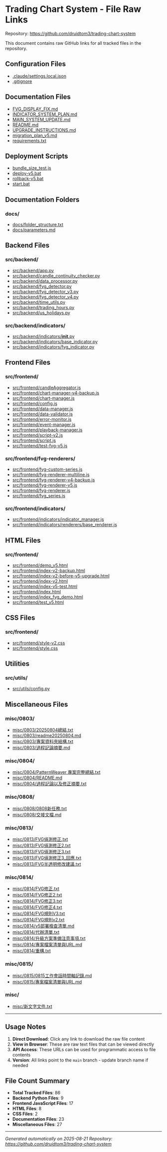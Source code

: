 # Trading Chart System - File Raw Links

Repository: https://github.com/druidtom3/trading-chart-system

This document contains raw GitHub links for all tracked files in the repository.

## Configuration Files

- [.claude/settings.local.json](https://raw.githubusercontent.com/druidtom3/trading-chart-system/main/.claude/settings.local.json)
- [.gitignore](https://raw.githubusercontent.com/druidtom3/trading-chart-system/main/.gitignore)

## Documentation Files

- [FVG_DISPLAY_FIX.md](https://raw.githubusercontent.com/druidtom3/trading-chart-system/main/FVG_DISPLAY_FIX.md)
- [INDICATOR_SYSTEM_PLAN.md](https://raw.githubusercontent.com/druidtom3/trading-chart-system/main/INDICATOR_SYSTEM_PLAN.md)
- [MAIN_SYSTEM_UPDATE.md](https://raw.githubusercontent.com/druidtom3/trading-chart-system/main/MAIN_SYSTEM_UPDATE.md)
- [README.md](https://raw.githubusercontent.com/druidtom3/trading-chart-system/main/README.md)
- [UPGRADE_INSTRUCTIONS.md](https://raw.githubusercontent.com/druidtom3/trading-chart-system/main/UPGRADE_INSTRUCTIONS.md)
- [migration_plan_v5.md](https://raw.githubusercontent.com/druidtom3/trading-chart-system/main/migration_plan_v5.md)
- [requirements.txt](https://raw.githubusercontent.com/druidtom3/trading-chart-system/main/requirements.txt)

## Deployment Scripts

- [bundle_size_test.js](https://raw.githubusercontent.com/druidtom3/trading-chart-system/main/bundle_size_test.js)
- [deploy-v5.bat](https://raw.githubusercontent.com/druidtom3/trading-chart-system/main/deploy-v5.bat)
- [rollback-v5.bat](https://raw.githubusercontent.com/druidtom3/trading-chart-system/main/rollback-v5.bat)
- [start.bat](https://raw.githubusercontent.com/druidtom3/trading-chart-system/main/start.bat)

## Documentation Folders

### docs/
- [docs/folder_structure.txt](https://raw.githubusercontent.com/druidtom3/trading-chart-system/main/docs/folder_structure.txt)
- [docs/parameters.md](https://raw.githubusercontent.com/druidtom3/trading-chart-system/main/docs/parameters.md)

## Backend Files

### src/backend/
- [src/backend/app.py](https://raw.githubusercontent.com/druidtom3/trading-chart-system/main/src/backend/app.py)
- [src/backend/candle_continuity_checker.py](https://raw.githubusercontent.com/druidtom3/trading-chart-system/main/src/backend/candle_continuity_checker.py)
- [src/backend/data_processor.py](https://raw.githubusercontent.com/druidtom3/trading-chart-system/main/src/backend/data_processor.py)
- [src/backend/fvg_detector.py](https://raw.githubusercontent.com/druidtom3/trading-chart-system/main/src/backend/fvg_detector.py)
- [src/backend/fvg_detector_v3.py](https://raw.githubusercontent.com/druidtom3/trading-chart-system/main/src/backend/fvg_detector_v3.py)
- [src/backend/fvg_detector_v4.py](https://raw.githubusercontent.com/druidtom3/trading-chart-system/main/src/backend/fvg_detector_v4.py)
- [src/backend/time_utils.py](https://raw.githubusercontent.com/druidtom3/trading-chart-system/main/src/backend/time_utils.py)
- [src/backend/trading_hours.py](https://raw.githubusercontent.com/druidtom3/trading-chart-system/main/src/backend/trading_hours.py)
- [src/backend/us_holidays.py](https://raw.githubusercontent.com/druidtom3/trading-chart-system/main/src/backend/us_holidays.py)

### src/backend/indicators/
- [src/backend/indicators/__init__.py](https://raw.githubusercontent.com/druidtom3/trading-chart-system/main/src/backend/indicators/__init__.py)
- [src/backend/indicators/base_indicator.py](https://raw.githubusercontent.com/druidtom3/trading-chart-system/main/src/backend/indicators/base_indicator.py)
- [src/backend/indicators/fvg_indicator.py](https://raw.githubusercontent.com/druidtom3/trading-chart-system/main/src/backend/indicators/fvg_indicator.py)

## Frontend Files

### src/frontend/
- [src/frontend/candleAggregator.js](https://raw.githubusercontent.com/druidtom3/trading-chart-system/main/src/frontend/candleAggregator.js)
- [src/frontend/chart-manager-v4-backup.js](https://raw.githubusercontent.com/druidtom3/trading-chart-system/main/src/frontend/chart-manager-v4-backup.js)
- [src/frontend/chart-manager.js](https://raw.githubusercontent.com/druidtom3/trading-chart-system/main/src/frontend/chart-manager.js)
- [src/frontend/config.js](https://raw.githubusercontent.com/druidtom3/trading-chart-system/main/src/frontend/config.js)
- [src/frontend/data-manager.js](https://raw.githubusercontent.com/druidtom3/trading-chart-system/main/src/frontend/data-manager.js)
- [src/frontend/data-validator.js](https://raw.githubusercontent.com/druidtom3/trading-chart-system/main/src/frontend/data-validator.js)
- [src/frontend/error-monitor.js](https://raw.githubusercontent.com/druidtom3/trading-chart-system/main/src/frontend/error-monitor.js)
- [src/frontend/event-manager.js](https://raw.githubusercontent.com/druidtom3/trading-chart-system/main/src/frontend/event-manager.js)
- [src/frontend/playback-manager.js](https://raw.githubusercontent.com/druidtom3/trading-chart-system/main/src/frontend/playback-manager.js)
- [src/frontend/script-v2.js](https://raw.githubusercontent.com/druidtom3/trading-chart-system/main/src/frontend/script-v2.js)
- [src/frontend/script.js](https://raw.githubusercontent.com/druidtom3/trading-chart-system/main/src/frontend/script.js)
- [src/frontend/test-fvg-v5.js](https://raw.githubusercontent.com/druidtom3/trading-chart-system/main/src/frontend/test-fvg-v5.js)

### src/frontend/fvg-renderers/
- [src/frontend/fvg-custom-series.js](https://raw.githubusercontent.com/druidtom3/trading-chart-system/main/src/frontend/fvg-custom-series.js)
- [src/frontend/fvg-renderer-multiline.js](https://raw.githubusercontent.com/druidtom3/trading-chart-system/main/src/frontend/fvg-renderer-multiline.js)
- [src/frontend/fvg-renderer-v4-backup.js](https://raw.githubusercontent.com/druidtom3/trading-chart-system/main/src/frontend/fvg-renderer-v4-backup.js)
- [src/frontend/fvg-renderer-v5.js](https://raw.githubusercontent.com/druidtom3/trading-chart-system/main/src/frontend/fvg-renderer-v5.js)
- [src/frontend/fvg-renderer.js](https://raw.githubusercontent.com/druidtom3/trading-chart-system/main/src/frontend/fvg-renderer.js)
- [src/frontend/fvg_series.js](https://raw.githubusercontent.com/druidtom3/trading-chart-system/main/src/frontend/fvg_series.js)

### src/frontend/indicators/
- [src/frontend/indicators/indicator_manager.js](https://raw.githubusercontent.com/druidtom3/trading-chart-system/main/src/frontend/indicators/indicator_manager.js)
- [src/frontend/indicators/renderers/base_renderer.js](https://raw.githubusercontent.com/druidtom3/trading-chart-system/main/src/frontend/indicators/renderers/base_renderer.js)

## HTML Files

### src/frontend/
- [src/frontend/demo_v5.html](https://raw.githubusercontent.com/druidtom3/trading-chart-system/main/src/frontend/demo_v5.html)
- [src/frontend/index-v2-backup.html](https://raw.githubusercontent.com/druidtom3/trading-chart-system/main/src/frontend/index-v2-backup.html)
- [src/frontend/index-v2-before-v5-upgrade.html](https://raw.githubusercontent.com/druidtom3/trading-chart-system/main/src/frontend/index-v2-before-v5-upgrade.html)
- [src/frontend/index-v2.html](https://raw.githubusercontent.com/druidtom3/trading-chart-system/main/src/frontend/index-v2.html)
- [src/frontend/index-v5-test.html](https://raw.githubusercontent.com/druidtom3/trading-chart-system/main/src/frontend/index-v5-test.html)
- [src/frontend/index.html](https://raw.githubusercontent.com/druidtom3/trading-chart-system/main/src/frontend/index.html)
- [src/frontend/index_fvg_demo.html](https://raw.githubusercontent.com/druidtom3/trading-chart-system/main/src/frontend/index_fvg_demo.html)
- [src/frontend/test_v5.html](https://raw.githubusercontent.com/druidtom3/trading-chart-system/main/src/frontend/test_v5.html)

## CSS Files

### src/frontend/
- [src/frontend/style-v2.css](https://raw.githubusercontent.com/druidtom3/trading-chart-system/main/src/frontend/style-v2.css)
- [src/frontend/style.css](https://raw.githubusercontent.com/druidtom3/trading-chart-system/main/src/frontend/style.css)

## Utilities

### src/utils/
- [src/utils/config.py](https://raw.githubusercontent.com/druidtom3/trading-chart-system/main/src/utils/config.py)

## Miscellaneous Files

### misc/0803/
- [misc/0803/20250804總結.txt](https://raw.githubusercontent.com/druidtom3/trading-chart-system/main/misc/0803/20250804%E7%B8%BD%E7%B5%90.txt)
- [misc/0803/readme20250804.md](https://raw.githubusercontent.com/druidtom3/trading-chart-system/main/misc/0803/readme20250804.md)
- [misc/0803/專案資料夾結構.txt](https://raw.githubusercontent.com/druidtom3/trading-chart-system/main/misc/0803/%E5%B0%88%E6%A1%88%E8%B3%87%E6%96%99%E5%A4%BE%E7%B5%90%E6%A7%8B.txt)
- [misc/0803/過程記論摘要.md](https://raw.githubusercontent.com/druidtom3/trading-chart-system/main/misc/0803/%E9%81%8E%E7%A8%8B%E8%A8%98%E8%AB%96%E6%91%98%E8%A6%81.md)

### misc/0804/
- [misc/0804/PatternWeaver 專案完整總結.txt](https://raw.githubusercontent.com/druidtom3/trading-chart-system/main/misc/0804/PatternWeaver%20%E5%B0%88%E6%A1%88%E5%AE%8C%E6%95%B4%E7%B8%BD%E7%B5%90.txt)
- [misc/0804/README.md](https://raw.githubusercontent.com/druidtom3/trading-chart-system/main/misc/0804/README.md)
- [misc/0804/過程記論以及修正摘要.txt](https://raw.githubusercontent.com/druidtom3/trading-chart-system/main/misc/0804/%E9%81%8E%E7%A8%8B%E8%A8%98%E8%AB%96%E4%BB%A5%E5%8F%8A%E4%BF%AE%E6%AD%A3%E6%91%98%E8%A6%81.txt)

### misc/0808/
- [misc/0808/0808新任務.txt](https://raw.githubusercontent.com/druidtom3/trading-chart-system/main/misc/0808/0808%E6%96%B0%E4%BB%BB%E5%8B%99.txt)
- [misc/0808/交接文檔.md](https://raw.githubusercontent.com/druidtom3/trading-chart-system/main/misc/0808/%E4%BA%A4%E6%8E%A5%E6%96%87%E6%AA%94.md)

### misc/0813/
- [misc/0813/FVG偵測修正.txt](https://raw.githubusercontent.com/druidtom3/trading-chart-system/main/misc/0813/FVG%E5%81%B5%E6%B8%AC%E4%BF%AE%E6%AD%A3.txt)
- [misc/0813/FVG偵測修正2.txt](https://raw.githubusercontent.com/druidtom3/trading-chart-system/main/misc/0813/FVG%E5%81%B5%E6%B8%AC%E4%BF%AE%E6%AD%A32.txt)
- [misc/0813/FVG偵測修正3.txt](https://raw.githubusercontent.com/druidtom3/trading-chart-system/main/misc/0813/FVG%E5%81%B5%E6%B8%AC%E4%BF%AE%E6%AD%A33.txt)
- [misc/0813/FVG偵測修正3_回應.txt](https://raw.githubusercontent.com/druidtom3/trading-chart-system/main/misc/0813/FVG%E5%81%B5%E6%B8%AC%E4%BF%AE%E6%AD%A33_%E5%9B%9E%E6%87%89.txt)
- [misc/0813/FVG半透明修改建議.txt](https://raw.githubusercontent.com/druidtom3/trading-chart-system/main/misc/0813/FVG%E5%8D%8A%E9%80%8F%E6%98%8E%E4%BF%AE%E6%94%B9%E5%BB%BA%E8%AD%B0.txt)

### misc/0814/
- [misc/0814/FVG修正.txt](https://raw.githubusercontent.com/druidtom3/trading-chart-system/main/misc/0814/FVG%E4%BF%AE%E6%AD%A3.txt)
- [misc/0814/FVG修正2.txt](https://raw.githubusercontent.com/druidtom3/trading-chart-system/main/misc/0814/FVG%E4%BF%AE%E6%AD%A32.txt)
- [misc/0814/FVG修正3.txt](https://raw.githubusercontent.com/druidtom3/trading-chart-system/main/misc/0814/FVG%E4%BF%AE%E6%AD%A33.txt)
- [misc/0814/FVG修正4.txt](https://raw.githubusercontent.com/druidtom3/trading-chart-system/main/misc/0814/FVG%E4%BF%AE%E6%AD%A34.txt)
- [misc/0814/FVG規則V3.txt](https://raw.githubusercontent.com/druidtom3/trading-chart-system/main/misc/0814/FVG%E8%A6%8F%E5%89%87V3.txt)
- [misc/0814/FVG規則v2.txt](https://raw.githubusercontent.com/druidtom3/trading-chart-system/main/misc/0814/FVG%E8%A6%8F%E5%89%87v2.txt)
- [misc/0814/v5部署檢查清單.md](https://raw.githubusercontent.com/druidtom3/trading-chart-system/main/misc/0814/v5%E9%83%A8%E7%BD%B2%E6%AA%A2%E6%9F%A5%E6%B8%85%E5%96%AE.md)
- [misc/0814/代辦清單.txt](https://raw.githubusercontent.com/druidtom3/trading-chart-system/main/misc/0814/%E4%BB%A3%E8%BE%A6%E6%B8%85%E5%96%AE.txt)
- [misc/0814/升級方案準備注意事項.txt](https://raw.githubusercontent.com/druidtom3/trading-chart-system/main/misc/0814/%E5%8D%87%E7%B4%9A%E6%96%B9%E6%A1%88%E6%BA%96%E5%82%99%E6%B3%A8%E6%84%8F%E4%BA%8B%E9%A0%85.txt)
- [misc/0814/專案檔案清單與URL.md](https://raw.githubusercontent.com/druidtom3/trading-chart-system/main/misc/0814/%E5%B0%88%E6%A1%88%E6%AA%94%E6%A1%88%E6%B8%85%E5%96%AE%E8%88%87URL.md)
- [misc/0814/重構.txt](https://raw.githubusercontent.com/druidtom3/trading-chart-system/main/misc/0814/%E9%87%8D%E6%A7%8B.txt)

### misc/0815/
- [misc/0815/0815工作會話時間軸記錄.md](https://raw.githubusercontent.com/druidtom3/trading-chart-system/main/misc/0815/0815%E5%B7%A5%E4%BD%9C%E6%9C%83%E8%A9%B1%E6%99%82%E9%96%93%E8%BB%B8%E8%A8%98%E9%8C%84.md)
- [misc/0815/專案檔案清單與URL.md](https://raw.githubusercontent.com/druidtom3/trading-chart-system/main/misc/0815/%E5%B0%88%E6%A1%88%E6%AA%94%E6%A1%88%E6%B8%85%E5%96%AE%E8%88%87URL.md)

### misc/
- [misc/新文字文件.txt](https://raw.githubusercontent.com/druidtom3/trading-chart-system/main/misc/%E6%96%B0%E6%96%87%E5%AD%97%E6%96%87%E4%BB%B6.txt)

---

## Usage Notes

1. **Direct Download**: Click any link to download the raw file content
2. **View in Browser**: These are raw text files that can be viewed directly
3. **API Access**: These URLs can be used for programmatic access to file contents
4. **Version**: All links point to the `main` branch - update branch name if needed

## File Count Summary

- **Total Tracked Files**: 86
- **Backend Python Files**: 9
- **Frontend JavaScript Files**: 17
- **HTML Files**: 8
- **CSS Files**: 2
- **Documentation Files**: 23
- **Miscellaneous Files**: 27

---

*Generated automatically on 2025-08-21*
*Repository: https://github.com/druidtom3/trading-chart-system*